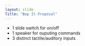 ```yaml
---
layout: slide
Title: "Bop It Proposal"
---
```

* 1 slide switch for on/off
* 1 speaker for ouputing commands
* 3 distinct tactile/auditory inputs

